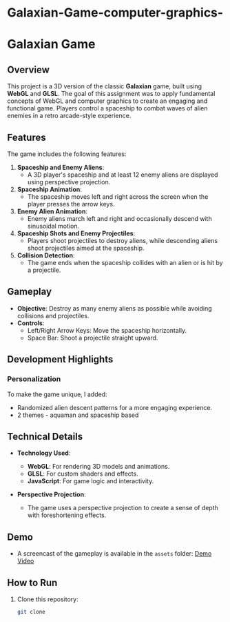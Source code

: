 # Galaxian-Game-computer-graphics-

# Galaxian Game

## Overview
This project is a 3D version of the classic **Galaxian** game, built using **WebGL** and **GLSL**. The goal of this assignment was to apply fundamental concepts of WebGL and computer graphics to create an engaging and functional game. Players control a spaceship to combat waves of alien enemies in a retro arcade-style experience.

## Features
The game includes the following features:
1. **Spaceship and Enemy Aliens**:
   - A 3D player's spaceship and at least 12 enemy aliens are displayed using perspective projection.
2. **Spaceship Animation**:
   - The spaceship moves left and right across the screen when the player presses the arrow keys.
3. **Enemy Alien Animation**:
   - Enemy aliens march left and right and occasionally descend with sinusoidal motion.
4. **Spaceship Shots and Enemy Projectiles**:
   - Players shoot projectiles to destroy aliens, while descending aliens shoot projectiles aimed at the spaceship.
5. **Collision Detection**:
   - The game ends when the spaceship collides with an alien or is hit by a projectile.

## Gameplay
- **Objective**: Destroy as many enemy aliens as possible while avoiding collisions and projectiles.
- **Controls**:
  - Left/Right Arrow Keys: Move the spaceship horizontally.
  - Space Bar: Shoot a projectile straight upward.

## Development Highlights
### Personalization
To make the game unique, I added:
- Randomized alien descent patterns for a more engaging experience.
- 2 themes - aquaman and spaceship based

## Technical Details
- **Technology Used**:
  - **WebGL**: For rendering 3D models and animations.
  - **GLSL**: For custom shaders and effects.
  - **JavaScript**: For game logic and interactivity.

- **Perspective Projection**:
  - The game uses a perspective projection to create a sense of depth with foreshortening effects.

## Demo
- A screencast of the gameplay is available in the `assets` folder:
  [Demo Video](./galaxian_game.mov)

## How to Run
1. Clone this repository:
   ```bash
   git clone 
